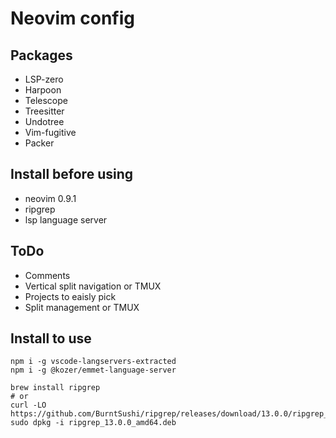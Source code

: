 # Neovim config

## Packages
- LSP-zero
- Harpoon
- Telescope
- Treesitter
- Undotree
- Vim-fugitive
- Packer 

## Install before using
- neovim 0.9.1
- ripgrep
- lsp language server
  
## ToDo
- Comments
- Vertical split navigation or TMUX
- Projects to eaisly pick
- Split management or TMUX

## Install to use

```
npm i -g vscode-langservers-extracted
npm i -g @kozer/emmet-language-server

brew install ripgrep
# or
curl -LO https://github.com/BurntSushi/ripgrep/releases/download/13.0.0/ripgrep_13.0.0_amd64.deb
sudo dpkg -i ripgrep_13.0.0_amd64.deb
```
